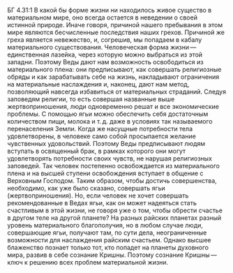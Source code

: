 БГ 4.31:1	В какой бы форме жизни ни находилось живое существо в материальном мире, оно всегда остается в неведении о своей истинной природе. Иначе говоря, причиной нашего пребывания в этом мире являются бесчисленные последствия наших грехов. Причиной же греха является невежество, и, согрешив, мы попадаем в кабалу материального существования. Человеческая форма жизни — единственная лазейка, через которую можно выбраться из этой западни. Поэтому Веды дают нам возможность освободиться из материального плена: они предписывают, как совершать религиозные обряды и как зарабатывать себе на жизнь, накладывают ограничения на материальные наслаждения и, наконец, дают нам метод, позволяющий навсегда избавиться от материальных страданий. Следуя заповедям религии, то есть совершая названные выше жертвоприношения, люди одновременно решат и все экономические проблемы. С помощью ягьи можно обеспечить себя достаточным количеством пищи, молока и т. д. даже в условиях так называемого перенаселения Земли. Когда же насущные потребности тела удовлетворены, в человеке само собой просыпается желание чувственных удовольствий. Поэтому Веды предписывают людям вступать в освященный брак, в рамках которого они могут удовлетворять потребности своих чувств, не нарушая религиозных заповедей. Так человек постепенно освобождается из материального плена и на высшей ступени освобождения вступает в общение с Верховным Господом. Таким образом, чтобы достичь совершенства, необходимо, как уже было сказано, совершать ягьи (жертвоприношения). Но, если человек не хочет совершать рекомендованные в Ведах ягьи, как он может надеяться стать счастливым в этой жизни, не говоря уже о том, чтобы обрести счастье в другом теле на другой планете? На разных райских планетах разный уровень материального благополучия, но в любом случае люди, совершающие ягьи, получают там, по сути дела, неограниченные возможности для наслаждения райским счастьем. Однако высшее блаженство познает только тот, кто попадет на планеты духовного мира, развив в себе сознание Кришны. Поэтому сознание Кришны — ключ к решению всех проблем материальной жизни.